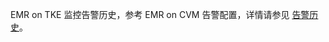 EMR on TKE 监控告警历史，参考 EMR on CVM 告警配置，详情请参见 [告警历史](https://cloud.tencent.com/document/product/589/61798)。
